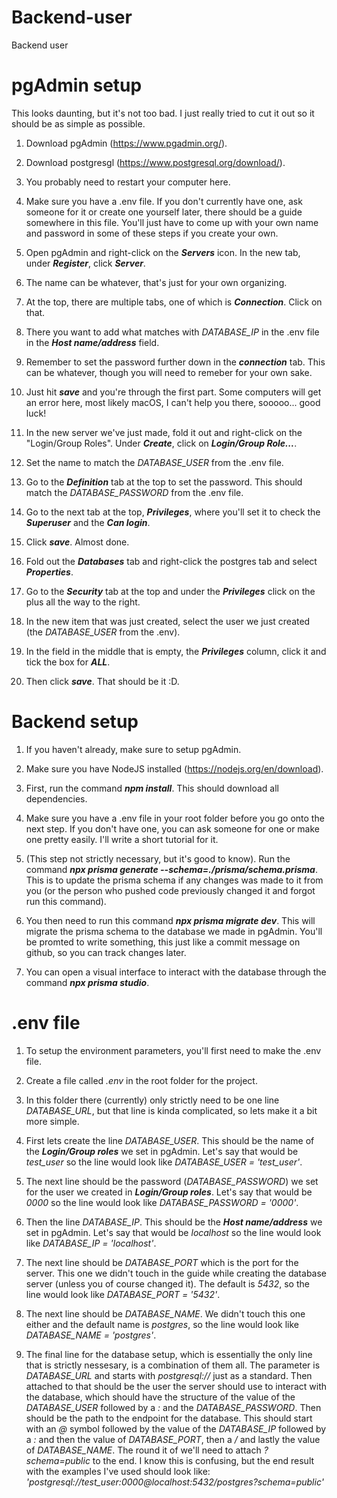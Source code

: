 # Backend-user
Backend user

# pgAdmin setup

This looks daunting, but it's not too bad. I just really tried to cut it out so it should be as simple as possible.

1. Download pgAdmin (https://www.pgadmin.org/).

2. Download postgresgl (https://www.postgresql.org/download/).

3. You probably need to restart your computer here.

4. Make sure you have a .env file. If you don't currently have one, ask someone for it or create one yourself later, there should be a guide somewhere in this file. You'll just have to come up with your own name and password in some of these steps if you create your own.

5. Open pgAdmin and right-click on the ***Servers*** icon. In the new tab, under ***Register***, click ***Server***.

6. The name can be whatever, that's just for your own organizing.

7. At the top, there are multiple tabs, one of which is ***Connection***. Click on that.

8. There you want to add what matches with *DATABASE_IP* in the .env file in the ***Host name/address*** field.

9. Remember to set the password further down in the ***connection*** tab. This can be whatever, though you will need to remeber for your own sake.

10. Just hit ***save*** and you're through the first part. Some computers will get an error here, most likely macOS, I can't help you there, sooooo... good luck!

11. In the new server we've just made, fold it out and right-click on the "Login/Group Roles". Under ***Create***, click on ***Login/Group Role...***.

12. Set the name to match the *DATABASE_USER* from the .env file.

13. Go to the ***Definition*** tab at the top to set the password. This should match the *DATABASE_PASSWORD* from the .env file.

14. Go to the next tab at the top, ***Privileges***, where you'll set it to check the ***Superuser*** and the ***Can login***.

15. Click ***save***. Almost done.

16. Fold out the ***Databases*** tab and right-click the postgres tab and select ***Properties***.

17. Go to the ***Security*** tab at the top and under the ***Privileges*** click on the plus all the way to the right.

18. In the new item that was just created, select the user we just created (the *DATABASE_USER* from the .env).

19. In the field in the middle that is empty, the ***Privileges*** column, click it and tick the box for ***ALL***.

20. Then click ***save***. That should be it :D.


# Backend setup

1. If you haven't already, make sure to setup pgAdmin.

2. Make sure you have NodeJS installed (https://nodejs.org/en/download).

3. First, run the command ***npm install***. This should download all dependencies.

4. Make sure you have a .env file in your root folder before you go onto the next step. If you don't have one, you can ask someone for one or make one pretty easily. I'll write a short tutorial for it.

5. (This step not strictly necessary, but it's good to know). Run the command ***npx prisma generate --schema=./prisma/schema.prisma***. This is to update the prisma schema if any changes was made to it from you (or the person who pushed code previously changed it and forgot run this command).

6. You then need to run this command ***npx prisma migrate dev***. This will migrate the prisma schema to the database we made in pgAdmin. You'll be promted to write something, this just like a commit message on github, so you can track changes later.

7. You can open a visual interface to interact with the database through the command ***npx prisma studio***.


# .env file

1. To setup the environment parameters, you'll first need to make the .env file.

2. Create a file called *.env* in the root folder for the project.

3. In this folder there (currently) only strictly need to be one line *DATABASE_URL*, but that line is kinda complicated, so lets make it a bit more simple.

4. First lets create the line *DATABASE_USER*. This should be the name of the ***Login/Group roles*** we set in pgAdmin. Let's say that would be *test_user* so the line would look like *DATABASE_USER = 'test_user'*.

5. The next line should be the password (*DATABASE_PASSWORD*) we set for the user we created in ***Login/Group roles***. Let's say that would be *0000* so the line would look like *DATABASE_PASSWORD = '0000'*.

6. Then the line *DATABASE_IP*. This should be the ***Host name/address*** we set in pgAdmin. Let's say that would be *localhost* so the line would look like *DATABASE_IP = 'localhost'*.

7. The next line should be *DATABASE_PORT* which is the port for the server. This one we didn't touch in the guide while creating the database server (unless you of course changed it). The default is *5432*, so the line would look like *DATABASE_PORT = '5432'*.

8. The next line should be *DATABASE_NAME*. We didn't touch this one either and the default name is *postgres*, so the line would look like *DATABASE_NAME = 'postgres'*.

9. The final line for the database setup, which is essentially the only line that is strictly nessesary, is a combination of them all. The parameter is *DATABASE_URL* and starts with *postgresql://* just as a standard. Then attached to that should be the user the server should use to interact with the database, which should have the structure of the value of the *DATABASE_USER* followed by a *:* and the *DATABASE_PASSWORD*. Then should be the path to the endpoint for the database. This should start with an *@* symbol followed by the value of the *DATABASE_IP* followed by a *:* and then the value of *DATABASE_PORT*, then a */* and lastly the value of *DATABASE_NAME*. The round it of we'll need to attach *?schema=public* to the end. I know this is confusing, but the end result with the examples I've used should look like: *'postgresql://test_user:0000@localhost:5432/postgres?schema=public'*



